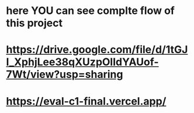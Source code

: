# here YOU can see complte flow of this project


# https://drive.google.com/file/d/1tGJI_XphjLee38qXUzpOlIdYAUof-7Wt/view?usp=sharing

# https://eval-c1-final.vercel.app/
